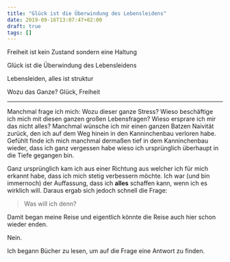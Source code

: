 ```yaml
---
title: "Glück ist die Überwindung des Lebensleidens"
date: 2019-09-16T13:07:47+02:00
draft: true
tags: []
---
```


Freiheit ist kein Zustand sondern eine Haltung

Glück ist die Überwindung des Lebensleidens

Lebensleiden, alles ist struktur

Wozu das Ganze? Glück, Freiheit

-------------------

Manchmal frage ich mich: Wozu dieser ganze Stress? Wieso beschäftige ich mich mit diesen ganzen großen Lebensfragen? Wieso ersprare ich mir das nicht alles? Manchmal wünsche ich mir einen ganzen Batzen Naivität zurück, den ich auf dem Weg hinein in den Kanninchenbau verloren habe. Gefühlt finde ich mich manchmal dermaßen tief in dem Kanninchenbau wieder, dass ich ganz vergessen habe wieso ich ursprünglich überhaupt in die Tiefe gegangen bin.

Ganz ursprünglich kam ich aus einer Richtung aus welcher ich für mich erkannt habe, dass ich mich stetig verbessern möchte. Ich war (und bin immernoch) der Auffassung, dass ich **alles** schaffen kann, wenn ich es wirklich will. Daraus ergab sich jedoch schnell die Frage:

> Was will ich denn?

Damit began meine Reise und eigentlich könnte die Reise auch hier schon wieder enden.

Nein.

Ich begann Bücher zu lesen, um auf die Frage eine Antwort zu finden.